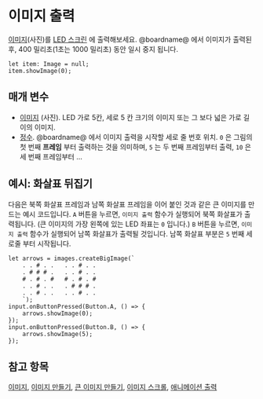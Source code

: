 # 이미지 출력

[이미지](/reference/images/image)(사진)를 [LED 스크린](/device/screen) 에 출력해보세요. @boardname@ 에서 이미지가 출력된 후, 400 밀리초(1초는 1000 밀리초) 동안 일시 중지 됩니다.

```sig
let item: Image = null;
item.showImage(0);
```

## 매개 변수

* [이미지](/reference/images/image) (사진). LED 가로 5칸, 세로 5 칸 크기의 이미지 또는 그 보다 넓은 가로 길이의 이미지. 
* [정수](/types/number). @boardname@ 에서 이미지 출력을 시작할 세로 줄 번호 위치. `0` 은 그림의 첫 번째 **프레임** 부터 출력하는 것을 의미하며, `5` 는 두 번째 프레임부터 출력, `10` 은 세 번째 프레임부터 ...

## 예시: 화살표 뒤집기

다음은 북쪽 화살표 프레임과 남쪽 화살표 프레임을 이어 붙인 것과 같은 큰 이미지를 만드는 예시 코드입니다. `A` 버튼을 누르면, `이미지 출력` 함수가 실행되어 북쪽 화살표가 출력됩니다. (큰 이미지의 가장 왼쪽에 있는 LED 좌표는 `0` 입니다.) `B` 버튼을 누르면, `이미지 출력` 함수가 실행되어 남쪽 화살표가 출력될 것입니다. 남쪽 화살표 부분은 `5` 번째 세로줄 부터 시작됩니다.

```blocks
let arrows = images.createBigImage(`
    . . # . .   . . # . .
    . # # # .   . . # . .
    # . # . #   # . # . #
    . . # . .   . # # # .
    . . # . .   . . # . .
    `);
input.onButtonPressed(Button.A, () => {
    arrows.showImage(0);
});
input.onButtonPressed(Button.B, () => {
    arrows.showImage(5);
});
```

## 참고 항목

[이미지](/reference/images/image), [이미지 만들기](/reference/images/create-image), [큰 이미지 만들기](/reference/images/create-big-image), [이미지 스크롤](/reference/images/scroll-image), [애니메이션 출력](/reference/basic/show-animation)